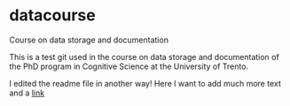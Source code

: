 # datacourse
Course on data storage and documentation

This is a test git used in the course on data storage and documentation of the PhD program in Cognitive Science at the University of Trento.


I edited the readme file in another way!
Here I want to add much more text and a [link](http://www.unitn.it)
